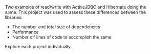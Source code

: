 Two examples of read/write with ActiveJDBC and Hibernate doing the same. This project was used to assess these differences between the libraries: 
 
 * The number and total size of dependencies
 * Performance
 * Number oif lines of code to accomplish the same
 
 Explore each project individually.  
  
